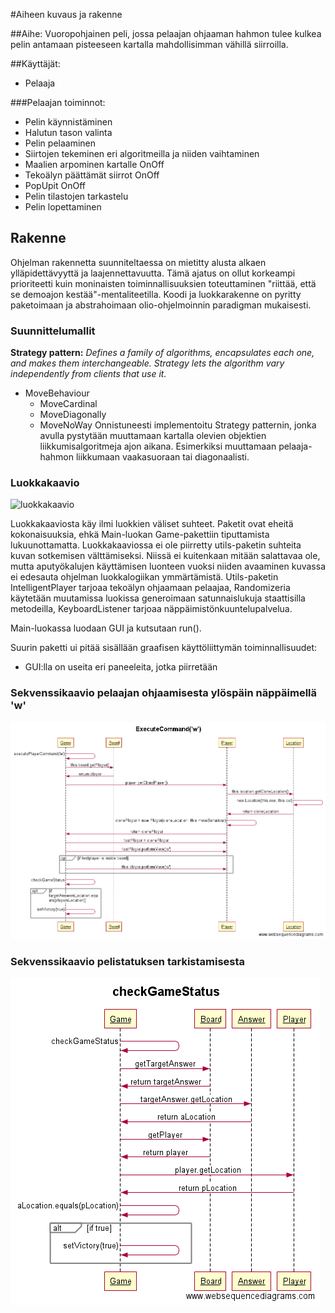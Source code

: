 
#Aiheen kuvaus ja rakenne

##Aihe: Vuoropohjainen peli, jossa pelaajan ohjaaman hahmon tulee kulkea pelin antamaan pisteeseen kartalla mahdollisimman vähillä siirroilla.

##Käyttäjät:
* Pelaaja

###Pelaajan toiminnot:
* Pelin käynnistäminen
* Halutun tason valinta
* Pelin pelaaminen
 * Siirtojen tekeminen eri algoritmeilla ja niiden vaihtaminen
* Maalien arpominen kartalle OnOff
* Tekoälyn päättämät siirrot OnOff
* PopUpit OnOff
* Pelin tilastojen tarkastelu
* Pelin lopettaminen

## Rakenne
Ohjelman rakennetta suunniteltaessa on mietitty alusta alkaen ylläpidettävyyttä ja laajennettavuutta. Tämä ajatus on ollut korkeampi prioriteetti kuin moninaisten toiminnallisuuksien toteuttaminen "riittää, että se demoajon kestää"-mentaliteetilla. Koodi ja luokkarakenne on pyritty paketoimaan ja abstrahoimaan olio-ohjelmoinnin paradigman mukaisesti.

### Suunnittelumallit
**Strategy pattern:**
*Defines a family of algorithms, encapsulates each one, and makes them interchangeable. Strategy lets the algorithm vary independently from clients that use it.*
* MoveBehaviour
  * MoveCardinal
  * MoveDiagonally
  * MoveNoWay
Onnistuneesti implementoitu Strategy patternin, jonka avulla pystytään muuttamaan kartalla olevien objektien liikkumisalgoritmeja ajon aikana. Esimerkiksi muuttamaan pelaaja-hahmon liikkumaan vaakasuoraan tai diagonaalisti.

### Luokkakaavio
![luokkakaavio](assets/javaLabra-luokkakaavio.png "Luokkakaavio, ver 1.1")

Luokkakaaviosta käy ilmi luokkien väliset suhteet. Paketit ovat eheitä kokonaisuuksia, ehkä Main-luokan Game-pakettiin tiputtamista lukuunottamatta. Luokkakaaviossa ei ole piirretty utils-paketin suhteita kuvan sotkemisen välttämiseksi. Niissä ei kuitenkaan mitään salattavaa ole, mutta aputyökalujen käyttämisen luonteen vuoksi niiden avaaminen kuvassa ei edesauta ohjelman luokkalogiikan ymmärtämistä. Utils-paketin IntelligentPlayer tarjoaa tekoälyn ohjaamaan pelaajaa, Randomizeria käytetään muutamissa luokissa generoimaan satunnaislukuja staattisilla metodeilla, KeyboardListener tarjoaa näppäimistönkuuntelupalvelua.

Main-luokassa luodaan GUI ja kutsutaan run().

Suurin paketti ui pitää sisällään graafisen käyttöliittymän toiminnallisuudet:
 - GUI:lla on useita eri paneeleita, jotka piirretään 

### Sekvenssikaavio pelaajan ohjaamisesta ylöspäin näppäimellä 'w'

![Sekvenssikaavio1](assets/ExecuteCommand('w').png "sekve1")

### Sekvenssikaavio pelistatuksen tarkistamisesta

![Sekvenssikaavio2](assets/checkGameStatus.png "sekve2")


